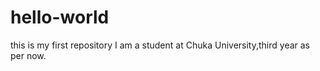 # hello-world
this is my first repository
I am a student at Chuka University,third year as per now.
